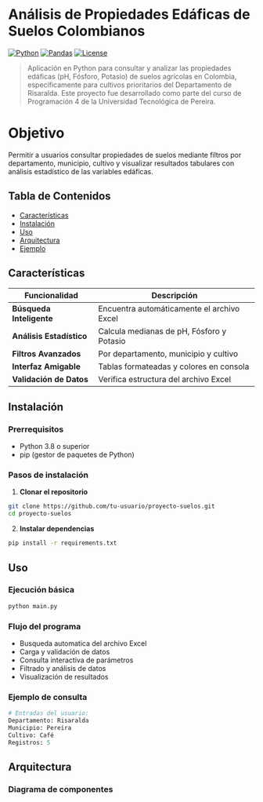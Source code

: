 #  Análisis de Propiedades Edáficas de Suelos Colombianos

[![Python](https://img.shields.io/badge/Python-3.8%2B-blue?logo=python)](https://python.org)
[![Pandas](https://img.shields.io/badge/Pandas-1.3%2B-orange?logo=pandas)](https://pandas.pydata.org)
[![License](https://img.shields.io/badge/License-MIT-green)](LICENSE)

> Aplicación en Python para consultar y analizar las propiedades edáficas (pH, Fósforo, Potasio) de suelos agrícolas en Colombia, específicamente para cultivos prioritarios del Departamento de Risaralda. Este proyecto fue desarrollado como parte del curso de Programación 4 de la Universidad Tecnológica de Pereira.

# Objetivo
Permitir a usuarios consultar propiedades de suelos mediante filtros por departamento, municipio, cultivo y visualizar resultados tabulares con análisis estadístico de las variables edáficas.

##  Tabla de Contenidos

- [ Características](#-características)
- [ Instalación](#-instalación)
- [ Uso](#-uso)
- [ Arquitectura](#-arquitectura)
- [ Ejemplo](#-ejemplo)

##  Características

| Funcionalidad | Descripción |
|--------------|-------------|
|  **Búsqueda Inteligente** | Encuentra automáticamente el archivo Excel |
|  **Análisis Estadístico** | Calcula medianas de pH, Fósforo y Potasio |
|  **Filtros Avanzados** | Por departamento, municipio y cultivo |
|  **Interfaz Amigable** | Tablas formateadas y colores en consola |
|  **Validación de Datos** | Verifica estructura del archivo Excel |

##  Instalación

### Prerrequisitos
- Python 3.8 o superior
- pip (gestor de paquetes de Python)

### Pasos de instalación

1. **Clonar el repositorio**
```bash
git clone https://github.com/tu-usuario/proyecto-suelos.git
cd proyecto-suelos
```
2. **Instalar dependencias**
```bash
pip install -r requirements.txt
```

## Uso

### Ejecución básica
```bash
python main.py
```
### Flujo del programa

- Busqueda automatica del archivo Excel
- Carga y validación de datos
- Consulta interactiva de parámetros
- Filtrado y análisis de datos
- Visualización de resultados

### Ejemplo de consulta
```python
# Entradas del usuario:
Departamento: Risaralda
Municipio: Pereira  
Cultivo: Café
Registros: 5
```

## Arquitectura
### Diagrama de componentes

